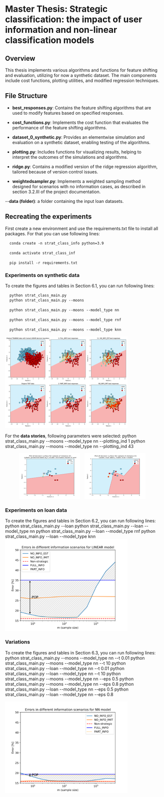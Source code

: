 # Master Thesis: Strategic classification: the impact of user information and non-linear classification models

## Overview
This thesis implements various algorithms and functions for feature shifting and evaluation, utilizing for now a synthetic dataset. 
The main components include cost functions, plotting utilities, and modified regression techniques.

## File Structure

- **best_responses.py**: Contains the feature shifting algorithms that are used to modify features based on specified responses.

- **cost_functions.py**: Implements the cost function that evaluates the performance of the feature shifting algorithms.

- **dataset_0_synthetic.py**: Provides an elementwise simulation and evaluation on a synthetic dataset, enabling testing of the algorithms.

- **plotting.py**: Includes functions for visualizing results, helping to interpret the outcomes of the simulations and algorithms.

- **ridge.py**: Contains a modified version of the ridge regression algorithm, tailored because of version control issues.

- **weightedsampler.py**: Implements a weighted sampling method designed for scenarios with no information cases, as described in section 3.2.III of the project documentation.

--**data (folder)**: a folder containing the input loan datasets.

## Recreating the experiments

First create a new environment and use the requirements.txt file to install all packages.
For that you can use following lines:
  
      conda create -n strat_class_info python=3.9
      
      conda activate strat_class_inf
      
      pip install -r requirements.txt

### Experiments on synthetic data
To create the figures and tables in Section 6.1, you can run following lines:
  
      python strat_class_main.py
      python strat_class_main.py --moons
  
      python strat_class_main.py --moons --model_type nn
  
      python strat_class_main.py --moons --model_type rnf
  
      python strat_class_main.py --moons --model_type knn
      
<img alt="prosper" src="./images/moons_lin.png" width="400" height="300"/>

For the **data stories**, following parameters were selected:
      python strat_class_main.py --moons --model_type nn --plotting_ind 1
      python strat_class_main.py --moons --model_type nn --plotting_ind 43
<div style="text-align: center;">
  <img alt="prosper" src="./images/data_story1.png" width="200" height="150" style="display: inline-block; margin-right: 10px;" />
  <img alt="another" src="./images/data_story2.png" width="200" height="150" style="display: inline-block;" />
</div>

### Experiments on loan data
To create the figures and tables in Section 6.2, you can run following lines:
      python strat_class_main.py --loan
      python strat_class_main.py --loan --model_type nn
      python strat_class_main.py --loan --model_type rnf
      python strat_class_main.py --loan --model_type knn
<img alt="prosper" src="./images/loan_lin_pop.png" width="400" height="300"/>

### Variations
To create the figures and tables in Section 6.3, you can run following lines:
      python strat_class_main.py --moons --model_type nn --t 0.01
      python strat_class_main.py --moons --model_type nn --t 10
      python strat_class_main.py --loan --model_type nn --t 0.01
      python strat_class_main.py --loan --model_type nn --t 10
      python strat_class_main.py --moons --model_type nn --eps 0.5
      python strat_class_main.py --moons --model_type nn --eps 0.8
      python strat_class_main.py --loan --model_type nn --eps 0.5
      python strat_class_main.py --loan --model_type nn --eps 0.8
      
<img alt="prosper" src="./images/loan_nn_pop_t_0_01.png" width="400" height="300"/>


